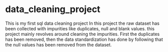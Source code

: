 # data_cleaning_project
This is my first sql data cleaning project 
In this project the raw dataset has been collected with impurities like duplicates, null and blank values.
this project mainly revolves around cleaning the impurities.
First the duplicates has been removed, then the data standardization has done by following that the null values has been removed from the dataset.
